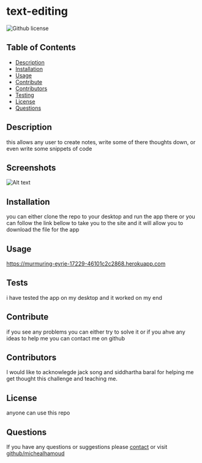 # text-editing
![Github license](https://img.shields.io/badge/license--blue)
## Table of Contents
* [Description](#description)
* [Installation](#installation)
* [Usage](#usage)
* [Contribute](#contribute)
* [Contributors](#contributors)
* [Testing](#tests)
* [License](#license)
* [Questions](#questions)
## Description
this allows any user to create notes, write some of there thoughts down, or even write some snippets of code
## Screenshots
![Alt text]()
## Installation
you can either clone the repo to your desktop and run the app there or you can follow the link bellow to take you to the site and it will allow you to download the file for the app
## Usage
https://murmuring-eyrie-17229-46101c2c2868.herokuapp.com
## Tests
i have tested the app on my desktop and it worked on my end
## Contribute
if you see any problems you can either try to solve it or if you ahve any ideas to help me you can contact me on github
## Contributors
I would like to acknowlegde jack song and siddhartha baral for helping me get thought this challenge and teaching me.
## License
anyone can use this repo
## Questions
If you have any questions or suggestions please [contact](mailto:?subject=README_file_generator) or visit [github/michealhamoud](https://github.com/michealhamoud)
